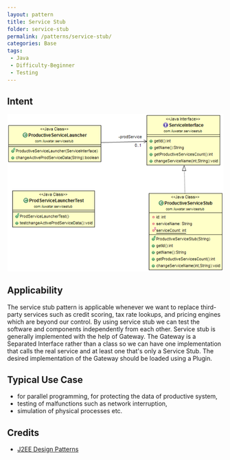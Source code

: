 ```yaml
---
layout: pattern
title: Service Stub
folder: service-stub
permalink: /patterns/service-stub/
categories: Base
tags:
 - Java
 - Difficulty-Beginner
 - Testing
---
```


## Intent


![alt text](./etc/service-stub.png "Service Stub")

## Applicability
The service stub pattern is applicable whenever we want to replace
third-party services such as credit scoring, tax rate lookups, and pricing engines
which are beyond our control. By using service stub we can test the software and
components independently from each other. 
Service stub is generally implemented with the help of Gateway.
The Gateway is a  Separated Interface rather than a  class so we can have 
one implementation that calls the real service and at least one that's only a Service Stub. 
The desired implementation of the Gateway should be loaded using a Plugin.

## Typical Use Case

* for parallel programming, for protecting the data of productive system,
* testing of malfunctions such as network interruption,
* simulation of physical processes etc. 

## Credits

* [J2EE Design Patterns](http://www.amazon.com/J2EE-Design-Patterns-William-Crawford/dp/0596004273/ref=sr_1_2)
